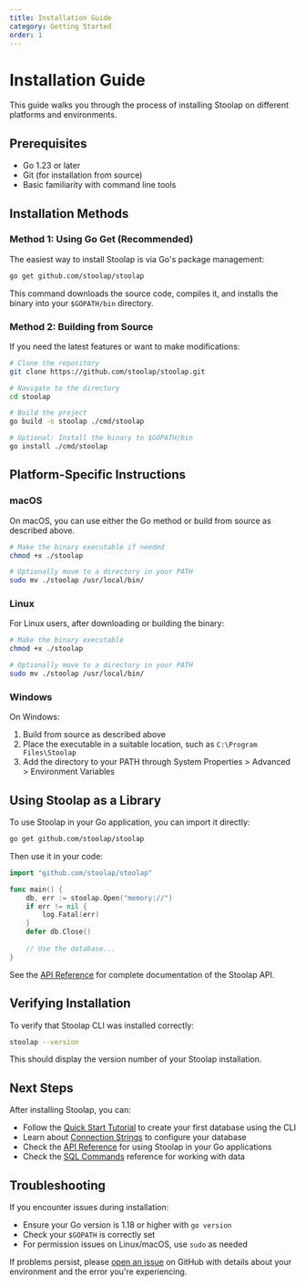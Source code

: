 ```yaml
---
title: Installation Guide
category: Getting Started
order: 1
---
```


# Installation Guide

This guide walks you through the process of installing Stoolap on different platforms and environments.

## Prerequisites

- Go 1.23 or later
- Git (for installation from source)
- Basic familiarity with command line tools

## Installation Methods

### Method 1: Using Go Get (Recommended)

The easiest way to install Stoolap is via Go's package management:

```bash
go get github.com/stoolap/stoolap
```

This command downloads the source code, compiles it, and installs the binary into your `$GOPATH/bin` directory.

### Method 2: Building from Source

If you need the latest features or want to make modifications:

```bash
# Clone the repository
git clone https://github.com/stoolap/stoolap.git

# Navigate to the directory
cd stoolap

# Build the project
go build -o stoolap ./cmd/stoolap

# Optional: Install the binary to $GOPATH/bin
go install ./cmd/stoolap
```

## Platform-Specific Instructions

### macOS

On macOS, you can use either the Go method or build from source as described above.

```bash
# Make the binary executable if needed
chmod +x ./stoolap

# Optionally move to a directory in your PATH
sudo mv ./stoolap /usr/local/bin/
```

### Linux

For Linux users, after downloading or building the binary:

```bash
# Make the binary executable
chmod +x ./stoolap

# Optionally move to a directory in your PATH
sudo mv ./stoolap /usr/local/bin/
```

### Windows

On Windows:

1. Build from source as described above
2. Place the executable in a suitable location, such as `C:\Program Files\Stoolap`
3. Add the directory to your PATH through System Properties > Advanced > Environment Variables

## Using Stoolap as a Library

To use Stoolap in your Go application, you can import it directly:

```bash
go get github.com/stoolap/stoolap
```

Then use it in your code:

```go
import "github.com/stoolap/stoolap"

func main() {
    db, err := stoolap.Open("memory://")
    if err != nil {
        log.Fatal(err)
    }
    defer db.Close()
    
    // Use the database...
}
```

See the [API Reference](api-reference) for complete documentation of the Stoolap API.

## Verifying Installation

To verify that Stoolap CLI was installed correctly:

```bash
stoolap --version
```

This should display the version number of your Stoolap installation.

## Next Steps

After installing Stoolap, you can:

- Follow the [Quick Start Tutorial](quickstart) to create your first database using the CLI
- Learn about [Connection Strings](connection-strings) to configure your database
- Check the [API Reference](api-reference) for using Stoolap in your Go applications
- Check the [SQL Commands](sql-commands) reference for working with data

## Troubleshooting

If you encounter issues during installation:

- Ensure your Go version is 1.18 or higher with `go version`
- Check your `$GOPATH` is correctly set
- For permission issues on Linux/macOS, use `sudo` as needed

If problems persist, please [open an issue](https://github.com/stoolap/stoolap/issues) on GitHub with details about your environment and the error you're experiencing.
